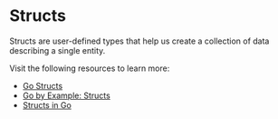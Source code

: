 # Structs

Structs are user-defined types that help us create a collection of data describing a single entity.

Visit the following resources to learn more:

- [Go Structs](https://go.dev/tour/moretypes/2)
- [Go by Example: Structs](https://gobyexample.com/structs)
- [Structs in Go](https://www.youtube.com/watch?v=NMTN543WVQY)

